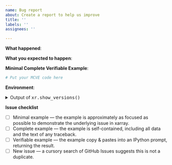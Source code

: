 ```yaml
---
name: Bug report
about: Create a report to help us improve
title: ''
labels: ''
assignees: ''

---
```


<!-- Please include a self-contained copy-pastable example that generates the issue if possible.

Please be concise with code posted. See guidelines below on how to provide a good bug report:

- Craft Minimal Bug Reports: http://matthewrocklin.com/blog/work/2018/02/28/minimal-bug-reports
- Minimal Complete Verifiable Examples: https://stackoverflow.com/help/mcve

While we recognize these take time & effort to create, issues that follow these guidelines are faster 
to diagnose, and promote a healthy ecosystem of timely responses to high quality issues.

-->

**What happened**:

**What you expected to happen**:

**Minimal Complete Verifiable Example**:

```python
# Put your MCVE code here
```

**Environment**:

<details><summary>Output of <tt>xr.show_versions()</tt></summary>

<!-- Paste the output of `xr.show_versions()` here -->

</details>

**Issue checklist**

<!-- Please the issue is consistent with the guidelines before posting the issue. -->

- [ ] Minimal example — the example is approximately as focused as possible to
  demonstrate the underlying issue in xarray.
- [ ] Complete example — the example is self-contained, including all data and
  the text of any traceback.
- [ ] Verifiable example — the example copy & pastes into an IPython prompt, returning
  the result.
- [ ] New issue — a cursory search of GitHub Issues suggests this is not a duplicate.
